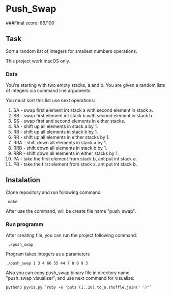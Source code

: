 # Push_Swap

###Final score: 86/100

## Task

 Sort a random list of integers for smallest numbers operations.

 This project work macOS only.
 
 ### Data

 You're starting with two empty stacks, a and b. You are given a random lists of integers via command line arguments.
 
 You must sort this list use next operations:
 
 1) SA - swap first element int stack a with second element in stack a.
 2) SB - swap first element int stack b with second element in stack b.
 3) SS - swap first and second elements in either stacks.
 4) RA - shift up all elements in stack a by 1.
 5) RB - shift up all elements in stack b by 1.
 6) RR - shift up all elements in either stacks by 1.
 7) RRA - shift down all elements in stack a by 1.
 8) RRB - shift down all elements in stack b by 1.
 9) RRR - shift down all elements in either stacks by 1.
 10) PA - take the first element from stack b, ant put int stack a.
 11) PB - take the first element from stack a, ant put int stack b.

 ## Instalation

 Clone repository and run following command:

```
 make
```
 After use the command, will be create file name "push_swap".

### Run programm

 After creating file, you can run the project following command:

```
 ./push_swap
```
 Program takes integers as a parameters

 ```
 ./push_swap 1 3 4 66 55 44 7 8 0 9 3
```
 Also you can copy push_swap binary file in directory name "push_swap_visualizer", and use next command for visualise:

 ```
python3 pyviz.py `ruby -e "puts (1..20).to_a.shuffle.join(' ')"`
```